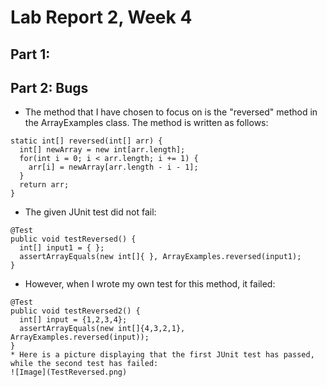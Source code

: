 # Lab Report 2, Week 4

## Part 1: 



## Part 2: Bugs
* The method that I have chosen to focus on is the "reversed" method in the ArrayExamples class.
The method is written as follows: 
```
static int[] reversed(int[] arr) {
  int[] newArray = new int[arr.length];
  for(int i = 0; i < arr.length; i += 1) {
    arr[i] = newArray[arr.length - i - 1];
  }
  return arr;
}
```
* The given JUnit test did not fail:
```
@Test
public void testReversed() {
  int[] input1 = { };
  assertArrayEquals(new int[]{ }, ArrayExamples.reversed(input1);
}
```
* However, when I wrote my own test for this method, it failed:
```
@Test
public void testReversed2() {
  int[] input = {1,2,3,4};
  assertArrayEquals(new int[]{4,3,2,1}, ArrayExamples.reversed(input));
}
* Here is a picture displaying that the first JUnit test has passed, while the second test has failed:
![Image](TestReversed.png)
